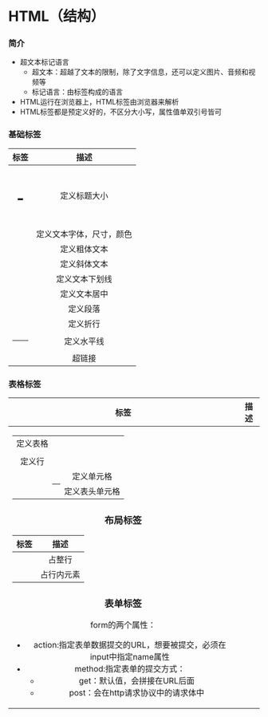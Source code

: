 #                                       HTML（结构）

### 简介

- 超文本标记语言
  - 超文本：超越了文本的限制，除了文字信息，还可以定义图片、音频和视频等
  - 标记语言：由标签构成的语言
- HTML运行在浏览器上，HTML标签由浏览器来解析
- HTML标签都是预定义好的，不区分大小写，属性值单双引号皆可



### 基础标签

|   标签    |           描述           |
| :-------: | :----------------------: |
| <h1>-<h2> |       定义标题大小       |
|  <font>   | 定义文本字体，尺寸，颜色 |
|    <b>    |       定义粗体文本       |
|    <i>    |       定义斜体文本       |
|    <u>    |      定义文本下划线      |
| <center>  |       定义文本居中       |
|    <p>    |         定义段落         |
|   <br>    |         定义折行         |
|   <hr>    |        定义水平线        |
|    <a>    |          超链接          |

### 表格标签

|  标签   |      描述      |
| :-----: | :------------: |
| <table> |    定义表格    |
|  <tr>   |     定义行     |
|  <td>   |   定义单元格   |
|  <th>   | 定义表头单元格 |

### 布局标签

|  标签  |    描述    |
| :----: | :--------: |
| <div>  |   占整行   |
| <span> | 占行内元素 |

### 表单标签

form的两个属性：

- action:指定表单数据提交的URL，想要被提交，必须在input中指定name属性
- method:指定表单的提交方式：
  - get：默认值，会拼接在URL后面
  - post：会在http请求协议中的请求体中